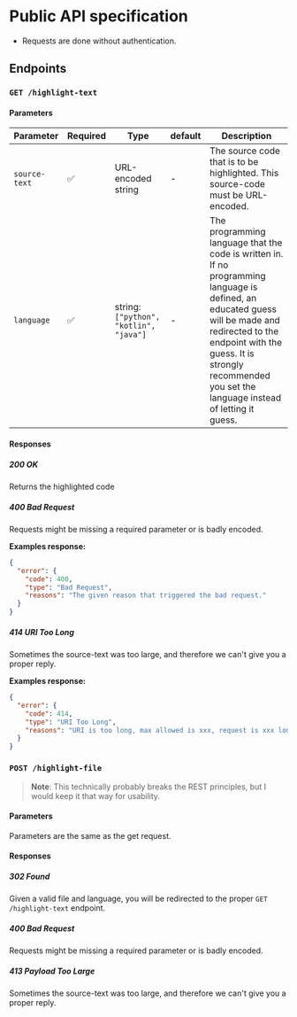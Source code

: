 # Public API specification

* Requests are done without authentication.

## Endpoints

### `GET /highlight-text`

#### Parameters

| Parameter     | Required | Type                                  | default | Description                                                  |
| ------------- | -------- | ------------------------------------- | ------- | ------------------------------------------------------------ |
| `source-text` | ✅        | URL-encoded string                    | -       | The source code that is to be highlighted. This source-code must be URL-encoded. |
| `language`    | ✅        | string:`["python", "kotlin", "java"]` | -       | The programming language that the code is written in. If no programming language is defined, an educated guess will be made and redirected to the endpoint with the guess. It is strongly recommended you set the language instead of letting it guess. |

#### Responses

##### 200 OK

Returns the highlighted code

##### 400 Bad Request

Requests might be missing a required parameter or is badly encoded.

**Examples response:**

```json
{
  "error": {
    "code": 400,
    "type": "Bad Request",
    "reasons": "The given reason that triggered the bad request."
  }
}
```

##### 414 URI Too Long

Sometimes the source-text was too large, and therefore we can't give you a proper reply.

**Examples response:**

```json
{
  "error": {
    "code": 414,
    "type": "URI Too Long",
    "reasons": "URI is too long, max allowed is xxx, request is xxx long."
  }
}
```

### `POST /highlight-file`

>  **Note**: This technically probably breaks the REST principles, but I would keep it that way for usability.

#### Parameters

Parameters are the same as the get request. 

#### Responses

##### 302 Found

Given a valid file and language, you will be redirected to the proper `GET /highlight-text` endpoint.

##### 400 Bad Request

Requests might be missing a required parameter or is badly encoded.

##### 413 Payload Too Large

Sometimes the source-text was too large, and therefore we can't give you a proper reply.

